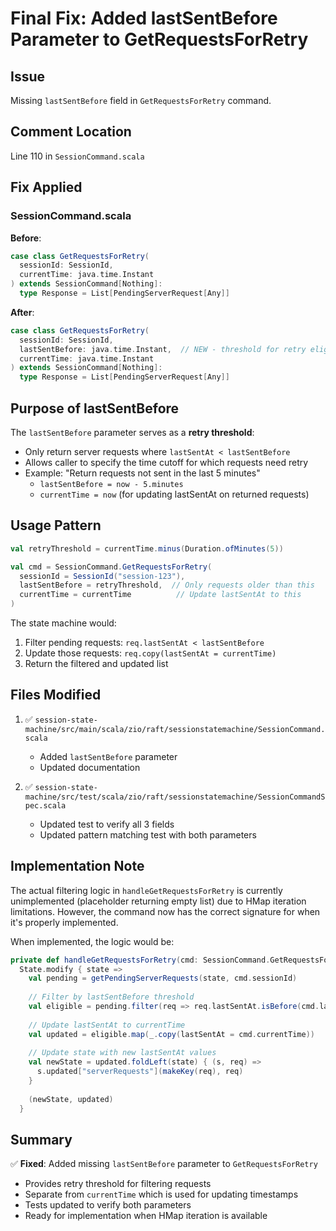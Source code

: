 # Final Fix: Added lastSentBefore Parameter to GetRequestsForRetry

## Issue
Missing `lastSentBefore` field in `GetRequestsForRetry` command.

## Comment Location
Line 110 in `SessionCommand.scala`

## Fix Applied

### SessionCommand.scala

**Before**:
```scala
case class GetRequestsForRetry(
  sessionId: SessionId,
  currentTime: java.time.Instant
) extends SessionCommand[Nothing]:
  type Response = List[PendingServerRequest[Any]]
```

**After**:
```scala
case class GetRequestsForRetry(
  sessionId: SessionId,
  lastSentBefore: java.time.Instant,  // NEW - threshold for retry eligibility
  currentTime: java.time.Instant
) extends SessionCommand[Nothing]:
  type Response = List[PendingServerRequest[Any]]
```

## Purpose of lastSentBefore

The `lastSentBefore` parameter serves as a **retry threshold**:
- Only return server requests where `lastSentAt < lastSentBefore`
- Allows caller to specify the time cutoff for which requests need retry
- Example: "Return requests not sent in the last 5 minutes"
  - `lastSentBefore = now - 5.minutes`
  - `currentTime = now` (for updating lastSentAt on returned requests)

## Usage Pattern

```scala
val retryThreshold = currentTime.minus(Duration.ofMinutes(5))

val cmd = SessionCommand.GetRequestsForRetry(
  sessionId = SessionId("session-123"),
  lastSentBefore = retryThreshold,  // Only requests older than this
  currentTime = currentTime          // Update lastSentAt to this
)
```

The state machine would:
1. Filter pending requests: `req.lastSentAt < lastSentBefore`
2. Update those requests: `req.copy(lastSentAt = currentTime)`
3. Return the filtered and updated list

## Files Modified

1. ✅ `session-state-machine/src/main/scala/zio/raft/sessionstatemachine/SessionCommand.scala`
   - Added `lastSentBefore` parameter
   - Updated documentation

2. ✅ `session-state-machine/src/test/scala/zio/raft/sessionstatemachine/SessionCommandSpec.scala`
   - Updated test to verify all 3 fields
   - Updated pattern matching test with both parameters

## Implementation Note

The actual filtering logic in `handleGetRequestsForRetry` is currently unimplemented (placeholder returning empty list) due to HMap iteration limitations. However, the command now has the correct signature for when it's properly implemented.

When implemented, the logic would be:
```scala
private def handleGetRequestsForRetry(cmd: SessionCommand.GetRequestsForRetry): ... =
  State.modify { state =>
    val pending = getPendingServerRequests(state, cmd.sessionId)
    
    // Filter by lastSentBefore threshold
    val eligible = pending.filter(req => req.lastSentAt.isBefore(cmd.lastSentBefore))
    
    // Update lastSentAt to currentTime
    val updated = eligible.map(_.copy(lastSentAt = cmd.currentTime))
    
    // Update state with new lastSentAt values
    val newState = updated.foldLeft(state) { (s, req) =>
      s.updated["serverRequests"](makeKey(req), req)
    }
    
    (newState, updated)
  }
```

## Summary

✅ **Fixed**: Added missing `lastSentBefore` parameter to `GetRequestsForRetry`
- Provides retry threshold for filtering requests
- Separate from `currentTime` which is used for updating timestamps
- Tests updated to verify both parameters
- Ready for implementation when HMap iteration is available
